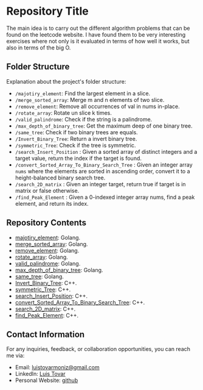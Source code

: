 # Repository Title

The main idea is to carry out the different algorithm problems that can be found on the leetcode website. I have found them to be very interesting exercises where not only is it evaluated in terms of how well it works, but also in terms of the big O.

## Folder Structure

Explanation about the project's folder structure:

- `/majotiry_element`: Find the largest element in a slice.
- `/merge_sorted_array`: Merge m and n elements of two slice.
- `/remove_element`: Remove all occurrences of val in nums in-place.
- `/rotate_array`: Rotate un slice k times.
- `/valid_palindrome`: Check if the string is a palindrome.
- `/max_depth_of_binary_tree`: Get the maximum deep of one binary tree.
- `/same_tree`: Check if two binary trees are equals.
- `/Invert_Binary_Tree`: Return a invert binary tree.
- `/symmetric_Tree`: Check if the tree is symmetric.
- `/search_Insert_Position` : Given a sorted array of distinct integers and a target value, return the index if the target is found.
- `/convert_Sorted_Array_To_Binary_Search_Tree` : Given an integer array `nums` where the elements are sorted in ascending order, convert it to a height-balanced binary search tree.
- `/search_2D_matrix` : Given an integer target, return true if target is in matrix or false otherwise.
- `/find_Peak_Element` : Given a 0-indexed integer array nums, find a peak element, and return its index.

## Repository Contents

- [majotiry_element](https://github.com/ltovarm/leetcode/tree/master/top_interview_150/majotiry_element): Golang.
- [merge_sorted_array](https://github.com/ltovarm/leetcode/tree/master/top_interview_150/merge_sorted_array): Golang.
- [remove_element](https://github.com/ltovarm/leetcode/tree/master/top_interview_150/remove_element): Golang.
- [rotate_array](https://github.com/ltovarm/leetcode/tree/master/top_interview_150/rotate_array): Golang.
- [valid_palindrome](https://github.com/ltovarm/leetcode/tree/master/top_interview_150/valid_palindrome): Golang.
- [max_depth_of_binary_tree](https://github.com/ltovarm/leetcode/tree/master/top_interview_150/max_depth_of_binary_tree): Golang.
- [same_tree](https://github.com/ltovarm/leetcode/tree/master/top_interview_150/same_tree): Golang.
- [Invert_Binary_Tree](https://github.com/ltovarm/leetcode/tree/master/top_interview_150/Invert_Binary_Tree): C++.
- [symmetric_Tree](https://github.com/ltovarm/leetcode/tree/master/top_interview_150/symmetric_Tree): C++.
- [search_Insert_Position](https://github.com/ltovarm/leetcode/tree/master/top_interview_150/search_Insert_Position): C++.
- [convert_Sorted_Array_To_Binary_Search_Tree](https://github.com/ltovarm/leetcode/tree/master/top_interview_150/convert_Sorted_Array_To_Binary_Search_Tree): C++.
- [search_2D_matrix](https://github.com/ltovarm/leetcode/tree/master/top_interview_150/search_2D_matrix): C++.
- [find_Peak_Element](https://github.com/ltovarm/leetcode/tree/master/top_interview_150/find_Peak_Element): C++.

## Contact Information

For any inquiries, feedback, or collaboration opportunities, you can reach me via:

- Email: [luistovarmoniz@gmail.com](mailto:luistovarmoniz@gmail.com)
- LinkedIn: [Luis Tovar](https://www.linkedin.com/in/ltovarmoniz)
- Personal Website: [github](https://github.com/ltovarm)
